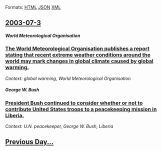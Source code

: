 
Formats: [HTML](2003/07/3/index.html)  [JSON](2003/07/3/index.json)  [XML](2003/07/3/index.xml)  

## [2003-07-3](/news/2003/07/3/index.md)

##### World Meteorological Organisation
### [ The World Meteorological Organisation publishes a report stating that recent extreme weather conditions around the world may mark changes in global climate caused by global warming. ](/news/2003/07/3/the-world-meteorological-organisation-publishes-a-report-stating-that-recent-extreme-weather-conditions-around-the-world-may-mark-changes-i.md)
_Context: global warming, World Meteorological Organisation_

##### George W. Bush
### [ President Bush continued to consider whether or not to contribute United States troops to a peacekeeping mission in Liberia. ](/news/2003/07/3/president-bush-continued-to-consider-whether-or-not-to-contribute-united-states-troops-to-a-peacekeeping-mission-in-liberia.md)
_Context: U.N. peacekeeper, George W. Bush, Liberia_

## [Previous Day...](/news/2003/07/2/index.md)

